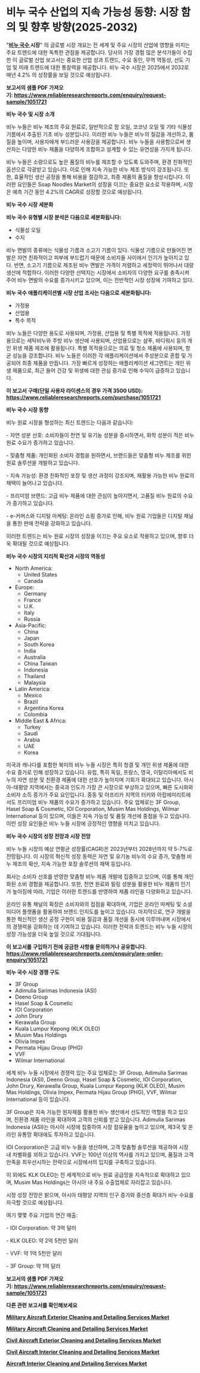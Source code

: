 <p><h1>비누 국수 산업의 지속 가능성 동향: 시장 함의 및 향후 방향(2025-2032)</h1></p><p>"<strong><a href="https://www.reliableresearchreports.com/soap-noodles-r1051721?utm_campaign=106&utm_medium=7&utm_source=Github&utm_content=ia&utm_term=21032025&utm_id=soap-noodles">비누 국수&nbsp;</a></strong><strong>시장</strong>" 의 글로벌 시장 개요는 전 세계 및 주요 시장의 산업에 영향을 미치는 주요 트렌드에 대한 독특한 관점을 제공합니다. 당사의 가장 경험 많은 분석가들이 수집한 이 글로벌 산업 보고서는 중요한 산업 성과 트렌드, 수요 동인, 무역 역동성, 선도 기업 및 미래 트렌드에 대한 통찰력을 제공합니다. 비누 국수 시장은 2025에서 2032로 매년 4.2% 의 성장률을 보일 것으로 예상됩니다.&nbsp;</p>
<p><strong>보고서의 샘플 PDF 가져오기:&nbsp;<a href="https://www.reliableresearchreports.com/enquiry/request-sample/1051721?utm_campaign=106&utm_medium=7&utm_source=Github&utm_content=ia&utm_term=21032025&utm_id=soap-noodles">https://www.reliableresearchreports.com/enquiry/request-sample/1051721</a></strong></p>
<p><strong>비누 국수 및 시장 소개</strong></p>
<p><p>비누 누들은 비누 제조의 주요 원료로, 일반적으로 팜 오일, 코코넛 오일 및 기타 식물성 기름에서 추출된 기초 비누 성분입니다. 이러한 비누 누들은 비누의 질감을 개선하고, 품질을 높이며, 사용자에게 부드러운 사용감을 제공합니다. 비누 누들을 사용함으로써 생산자는 다양한 비누 제품을 다양하게 조합하고 설계할 수 있는 유연성을 가지게 됩니다.</p><p>비누 누들은 소량으로도 높은 품질의 비누를 제조할 수 있도록 도와주며, 환경 친화적인 옵션으로 각광받고 있습니다. 이로 인해 지속 가능한 비누 제조 방식이 강조됩니다. 또한, 효율적인 생산 공정을 통해 비용을 절감하고, 최종 제품의 품질을 향상시킵니다. 이러한 요인들은 Soap Noodles Market의 성장을 이끄는 중요한 요소로 작용하며, 시장은 예측 기간 동안 4.2%의 CAGR로 성장할 것으로 예상됩니다.</p></p>
<p><strong>비누 국수 시장 세분화</strong></p>
<p><strong>비누 국수 유형별 시장 분석은 다음으로 세분화됩니다:</strong></p>
<p><ul><li>식물성 오일</li><li>수지</li></ul></p>
<p><p>비누 면발의 종류에는 식물성 기름과 소고기 기름이 있다. 식물성 기름으로 만들어진 면발은 자연 친화적이고 피부에 부드럽기 때문에 소비자들 사이에서 인기가 높아지고 있다. 반면, 소고기 기름으로 제조된 비누 면발은 가격이 저렴하고 세정력이 뛰어나서 대량 생산에 적합하다. 이러한 다양한 선택지는 시장에서 소비자의 다양한 요구를 충족시켜 주어 비누 면발의 수요를 증가시키고 있으며, 이는 전반적인 시장 성장에 기여하고 있다.</p></p>
<p><strong>비누 국수 애플리케이션별 시장 산업 조사는 다음으로 세분화됩니다:</strong></p>
<p><ul><li>가정용</li><li>산업용</li><li>특수 목적</li></ul></p>
<p><p>비누 노들은 다양한 용도로 사용되며, 가정용, 산업용 및 특별 목적에 적용됩니다. 가정용으로는 세탁비누와 주방 비누 생산에 사용되며, 산업용으로는 샴푸, 바디워시 등의 개인 위생 제품 제조에 활용됩니다. 특별 목적용으로는 의료 및 청소 제품에 사용되며, 항균 성능을 강조합니다. 비누 노들은 이러한 각 애플리케이션에서 주성분으로 혼합 및 가공되어 최종 제품을 만듭니다. 가장 빠르게 성장하는 애플리케이션 세그먼트는 개인 위생 제품으로, 최근 들어 건강 및 위생에 대한 관심 증가로 인해 수익이 급증하고 있습니다.</p></p>
<p><strong>이 보고서 구매(단일 사용자 라이센스의 경우 가격 3500 USD): <a href="https://www.reliableresearchreports.com/purchase/1051721?utm_campaign=106&utm_medium=7&utm_source=Github&utm_content=ia&utm_term=21032025&utm_id=soap-noodles">https://www.reliableresearchreports.com/purchase/1051721</a></strong></p>
<p><strong>비누 국수 시장 동향</strong></p>
<p><p>비누 원료 시장을 형성하는 최신 트렌드는 다음과 같습니다:</p><p>- 자연 성분 선호: 소비자들이 천연 및 유기농 성분을 중시하면서, 화학 성분이 적은 비누 원료 수요가 증가하고 있습니다.</p><p>- 맞춤형 제품: 개인화된 소비자 경험을 원하면서, 브랜드들은 맞춤형 비누 제조를 위한 원료 솔루션을 개발하고 있습니다.</p><p>- 지속 가능성: 환경 친화적인 포장 및 생산 과정이 강조되며, 재활용 가능한 비누 원료의 채택이 늘어나고 있습니다.</p><p>- 프리미엄 브랜드: 고급 비누 제품에 대한 관심이 높아지면서, 고품질 비누 원료의 수요가 증가하고 있습니다.</p><p>- e-커머스와 디지털 마케팅: 온라인 쇼핑 증가로 인해, 비누 원료 기업들은 디지털 채널을 통한 판매 전략을 강화하고 있습니다.</p><p>이러한 트렌드는 비누 원료 시장의 성장을 이끄는 주요 요소로 작용하고 있으며, 향후 더욱 확대될 것으로 예상됩니다.</p></p>
<p><strong>비누 국수 시장의 지리적 확산과 시장의 역동성</strong></p>
<p><ul>
    <li>
        North America:
        <ul>
            <li>United States</li>
            <li>Canada</li>
        </ul>
    </li>
    <li>
        Europe:
        <ul>
            <li>Germany</li>
            <li>France</li>
            <li>U.K.</li>
            <li>Italy</li>
            <li>Russia</li>
        </ul>
    </li>
    <li>
        Asia-Pacific:
        <ul>
            <li>China</li>
            <li>Japan</li>
            <li>South Korea</li>
            <li>India</li>
            <li>Australia</li>
            <li>China Taiwan</li>
            <li>Indonesia</li>
            <li>Thailand</li>
            <li>Malaysia</li>
        </ul>
    </li>
    <li>
        Latin America:
        <ul>
            <li>Mexico</li>
            <li>Brazil</li>
            <li>Argentina Korea</li>
            <li>Colombia</li>
        </ul>
    </li>
    <li>
        Middle East & Africa:
        <ul>
            <li>Turkey</li>
            <li>Saudi</li>
            <li>Arabia</li>
            <li>UAE</li>
            <li>Korea</li>
        </ul>
    </li>
    </ul></p>
<p><p>미국과 캐나다를 포함한 북미의 비누 누들 시장은 특히 청결 및 개인 위생 제품에 대한 수요 증가로 인해 성장하고 있습니다. 유럽, 특히 독일, 프랑스, 영국, 이탈리아에서도 비누의 자연 성분 및 친환경 제품에 대한 선호가 높아지며 기회가 확대되고 있습니다. 아시아-태평양 지역에서는 중국과 인도가 가장 큰 시장으로 부상하고 있으며, 빠른 도시화와 소비자 소득 증가가 주요 요인입니다. 중동 및 아프리카 지역의 터키와 아랍에미리트에서도 프리미엄 비누 제품의 수요가 증가하고 있습니다. 주요 업체로는 3F Group, Hasel Soap & Cosmetic, IOI Corporation, Musim Mas Holdings, Wilmar International 등이 있으며, 이들은 지속 가능성 및 품질 개선에 중점을 두고 있습니다. 이런 성장 요인들은 비누 누들 시장에 긍정적인 영향을 미치고 있습니다.</p></p>
<p><strong>비누 국수 시장의 성장 전망과 시장 전망</strong></p>
<p><p>비누 누들 시장의 예상 연평균 성장률(CAGR)은 2023년부터 2028년까지 약 5-7%로 전망됩니다. 이 시장의 혁신적 성장 동력은 자연 및 유기농 비누의 수요 증가, 맞춤형 비누 제조의 확산, 지속 가능한 포장 솔루션의 채택 등입니다. </p><p>회사는 소비자 선호를 반영한 맞춤형 비누 제품 개발에 집중하고 있으며, 이를 통해 개인화된 소비 경험을 제공합니다. 또한, 천연 원료와 필링 성분을 활용한 비누 제품의 인기가 높아짐에 따라, 기업은 이러한 트렌드를 반영하여 제품 라인을 다양화하고 있습니다. </p><p>온라인 유통 채널의 확장은 소비자와의 접점을 확대하며, 기업은 온라인 마케팅 및 소셜 미디어 플랫폼을 활용하여 브랜드 인지도를 높이고 있습니다. 마지막으로, 연구 개발을 통한 혁신적인 생산 공정 구현이 비용 절감과 품질 개선을 동시에 이루어내며 시장에서의 경쟁력을 강화하는 데 기여하고 있습니다. 이러한 전략과 트렌드는 비누 누들 시장의 성장 가능성을 더욱 높일 것으로 기대됩니다.</p></p>
<p><strong>이 보고서를 구입하기 전에 궁금한 사항을 문의하거나 공유합니다. <a href="https://www.reliableresearchreports.com/enquiry/pre-order-enquiry/1051721?utm_campaign=106&utm_medium=7&utm_source=Github&utm_content=ia&utm_term=21032025&utm_id=soap-noodles">https://www.reliableresearchreports.com/enquiry/pre-order-enquiry/1051721</a></strong></p>
<p><strong>비누 국수 시장 경쟁 구도</strong></p>
<p><ul><li>3F Group</li><li>Adimulia Sarimas Indonesia (ASI)</li><li>Deeno Group</li><li>Hasel Soap & Cosmetic</li><li>IOI Corporation</li><li>John Drury</li><li>Kerawalla Group</li><li>Kuala Lumpur Kepong (KLK OLEO)</li><li>Musim Mas Holdings</li><li>Olivia Impex</li><li>Permata Hijau Group (PHG)</li><li>VVF</li><li>Wilmar International</li></ul></p>
<p><p>세계 비누 누들 시장에서 경쟁력 있는 주요 업체로는 3F Group, Adimulia Sarimas Indonesia (ASI), Deeno Group, Hasel Soap & Cosmetic, IOI Corporation, John Drury, Kerawalla Group, Kuala Lumpur Kepong (KLK OLEO), Musim Mas Holdings, Olivia Impex, Permata Hijau Group (PHG), VVF, Wilmar International 등이 있습니다. </p><p>3F Group은 지속 가능한 원자재를 활용한 비누 생산에서 선도적인 역할을 하고 있으며, 친환경 제품 라인을 확대하여 고객의 신뢰를 받고 있습니다. Adimulia Sarimas Indonesia (ASI)는 아시아 시장에 집중하여 시장 점유율을 높이고 있으며, 제3국 및 온라인 유통망 확대에도 투자하고 있습니다.</p><p>IOI Corporation은 고급 비누 누들을 생산하며, 고객 맞춤형 솔루션을 제공하여 시장 내 차별화를 꾀하고 있습니다. VVF는 100년 이상의 역사를 가지고 있으며, 품질과 고객 만족을 최우선시하는 전략으로 시장에서의 입지를 구축하고 있습니다.</p><p>이 외에도 KLK OLEO는 전 세계적으로 비누 원료 공급망을 지속적으로 확대하고 있으며, Musim Mas Holdings는 아시아 내 주요 수출업체로 자리잡고 있습니다. </p><p>시장 성장 전망은 밝으며, 아시아 태평양 지역의 인구 증가와 중산층 확대가 비누 수요를 자극할 것으로 예상됩니다.</p><p>여기 몇몇 주요 기업의 연간 매출:  </p><p>- IOI Corporation: 약 3억 달러  </p><p>- KLK OLEO: 약 2억 5천만 달러  </p><p>- VVF: 약 1억 5천만 달러  </p><p>- 3F Group: 약 1억 달러</p></p>
<p><strong>보고서의 샘플 PDF 가져오기:&nbsp;<a href="https://www.reliableresearchreports.com/enquiry/request-sample/1051721?utm_campaign=106&utm_medium=7&utm_source=Github&utm_content=ia&utm_term=21032025&utm_id=soap-noodles">https://www.reliableresearchreports.com/enquiry/request-sample/1051721</a></strong></p>
<p><strong></strong></p>
<p><strong></strong></p>
<p><strong></strong></p>
<p><strong></strong></p>
<p><strong>다른 관련 보고서를 확인해보세요</strong></p>
<p><strong><p><a href="https://github.com/minakibanov/Market-Research-Report-List-1/blob/main/military-aircraft-exterior-cleaning-and-detailing-services-market.md?utm_campaign=106&utm_medium=7&utm_source=Github&utm_content=ia&utm_term=21032025&utm_id=soap-noodles">Military Aircraft Exterior Cleaning and Detailing Services Market</a></p><p><a href="https://github.com/syiqvanyo/Market-Research-Report-List-1/blob/main/military-aircraft-cleaning-and-detailing-services-market.md?utm_campaign=106&utm_medium=7&utm_source=Github&utm_content=ia&utm_term=21032025&utm_id=soap-noodles">Military Aircraft Cleaning and Detailing Services Market</a></p><p><a href="https://github.com/gripeluigstt/Market-Research-Report-List-1/blob/main/civil-aircraft-exterior-cleaning-and-detailing-services-market.md?utm_campaign=106&utm_medium=7&utm_source=Github&utm_content=ia&utm_term=21032025&utm_id=soap-noodles">Civil Aircraft Exterior Cleaning and Detailing Services Market</a></p><p><a href="https://github.com/warshatulang0/Market-Research-Report-List-1/blob/main/civil-aircraft-interior-cleaning-and-detailing-services-market.md?utm_campaign=106&utm_medium=7&utm_source=Github&utm_content=ia&utm_term=21032025&utm_id=soap-noodles">Civil Aircraft Interior Cleaning and Detailing Services Market</a></p><p><a href="https://github.com/yepezkommakp/Market-Research-Report-List-1/blob/main/aircraft-interior-cleaning-and-detailing-services-market.md?utm_campaign=106&utm_medium=7&utm_source=Github&utm_content=ia&utm_term=21032025&utm_id=soap-noodles">Aircraft Interior Cleaning and Detailing Services Market</a></p></strong></p>
<p></p>